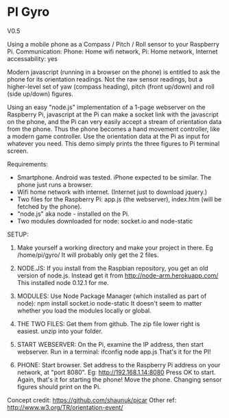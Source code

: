 # PI Gyro
V0.5

Using a mobile phone as a Compass / Pitch / Roll sensor to your Raspberry Pi.
Communication: Phone: Home wifi network,   Pi: Home network,    Internet accessability: yes

Modern javascript (running in a browser on the phone) is entitled to ask the
phone for its orientation readings. Not the raw sensor readings, but a higher-level
set of yaw (compass heading), pitch (front up/down) and roll (side up/down) figures.

Using an easy "node.js" implementation of a 1-page webserver on the Raspberry Pi,
javascript at the Pi can make a socket link with the javascript on the phone,
and the Pi can very easily accept a stream of orientation data from the phone.
Thus the phone becomes a hand movement controller, like a modern game controller.
Use the orientation data at the Pi as input for whatever you need.
This demo simply prints the three figures to Pi terminal screen.

Requirements:
 -  Smartphone. Android was tested. iPhone expected to be similar. The phone just runs a browser.
 -  Wifi home network with internet. (Internet just to download jquery.)
 -  Two files for the Raspberry Pi:   app.js (the webserver), index.htm (will be fetched by the phone).
 -  "node.js" aka node - installed on the Pi.
 -  Two modules downloaded for node:  socket.io  and  node-static

SETUP:

1. Make yourself a working directory and make your project in there.  Eg /home/pi/gyro/
It will probably only get the 2 files.

2. NODE.JS:  If you install from the Raspbian repository, you get an old version of node.js. Instead get it from
       http://node-arm.herokuapp.com/
This installed node 0.12.1 for me.

3. MODULES:  Use Node Package Manager (which installed as part of node):
       npm install socket.io node-static
It doesn't seem to matter whether you load the modules locally or global.

4. THE TWO FILES:  Get them from github. The zip file lower right is easiest. unzip into your folder.

5. START WEBSERVER:  On the Pi, examine the IP address, then start webserver. Run in a terminal:
       ifconfig
       node app.js
That's it for the PI!

6. PHONE: Start browser. Set address to the Raspberry Pi address on your network, at "port 8080". Eg:
       http://192.168.1.14:8080
Press OK to start.
Again, that's it for starting the phone!
Move the phone. Changing sensor figures should print on the Pi.



Concept credit:
        https://github.com/shaunuk/picar
Other ref:
        http://www.w3.org/TR/orientation-event/
